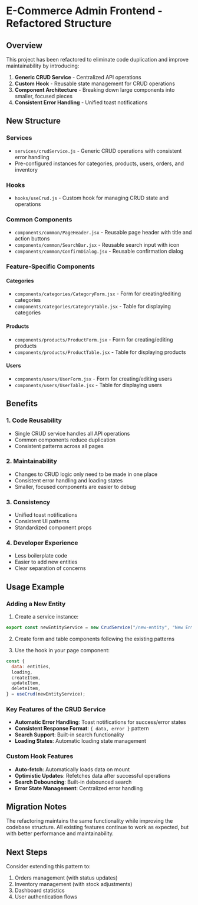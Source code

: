 # E-Commerce Admin Frontend - Refactored Structure

## Overview

This project has been refactored to eliminate code duplication and improve maintainability by introducing:

1. **Generic CRUD Service** - Centralized API operations
2. **Custom Hook** - Reusable state management for CRUD operations
3. **Component Architecture** - Breaking down large components into smaller, focused pieces
4. **Consistent Error Handling** - Unified toast notifications

## New Structure

### Services

- `services/crudService.js` - Generic CRUD operations with consistent error handling
- Pre-configured instances for categories, products, users, orders, and inventory

### Hooks

- `hooks/useCrud.js` - Custom hook for managing CRUD state and operations

### Common Components

- `components/common/PageHeader.jsx` - Reusable page header with title and action buttons
- `components/common/SearchBar.jsx` - Reusable search input with icon
- `components/common/ConfirmDialog.jsx` - Reusable confirmation dialog

### Feature-Specific Components

#### Categories

- `components/categories/CategoryForm.jsx` - Form for creating/editing categories
- `components/categories/CategoryTable.jsx` - Table for displaying categories

#### Products

- `components/products/ProductForm.jsx` - Form for creating/editing products
- `components/products/ProductTable.jsx` - Table for displaying products

#### Users

- `components/users/UserForm.jsx` - Form for creating/editing users
- `components/users/UserTable.jsx` - Table for displaying users

## Benefits

### 1. Code Reusability

- Single CRUD service handles all API operations
- Common components reduce duplication
- Consistent patterns across all pages

### 2. Maintainability

- Changes to CRUD logic only need to be made in one place
- Consistent error handling and loading states
- Smaller, focused components are easier to debug

### 3. Consistency

- Unified toast notifications
- Consistent UI patterns
- Standardized component props

### 4. Developer Experience

- Less boilerplate code
- Easier to add new entities
- Clear separation of concerns

## Usage Example

### Adding a New Entity

1. Create a service instance:

```javascript
export const newEntityService = new CrudService("/new-entity", "New Entity");
```

2. Create form and table components following the existing patterns

3. Use the hook in your page component:

```javascript
const {
  data: entities,
  loading,
  createItem,
  updateItem,
  deleteItem,
} = useCrud(newEntityService);
```

### Key Features of the CRUD Service

- **Automatic Error Handling**: Toast notifications for success/error states
- **Consistent Response Format**: `{ data, error }` pattern
- **Search Support**: Built-in search functionality
- **Loading States**: Automatic loading state management

### Custom Hook Features

- **Auto-fetch**: Automatically loads data on mount
- **Optimistic Updates**: Refetches data after successful operations
- **Search Debouncing**: Built-in debounced search
- **Error State Management**: Centralized error handling

## Migration Notes

The refactoring maintains the same functionality while improving the codebase structure. All existing features continue to work as expected, but with better performance and maintainability.

## Next Steps

Consider extending this pattern to:

1. Orders management (with status updates)
2. Inventory management (with stock adjustments)
3. Dashboard statistics
4. User authentication flows
